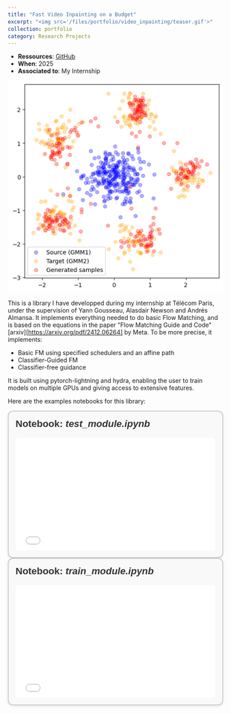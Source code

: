 ```yaml
---
title: "Fast Video Inpainting on a Budget"
excerpt: "<img src='/files/portfolio/video_inpainting/teaser.gif'>"
collection: portfolio
category: Research Projects
---
```


* __Ressources__: [GitHub](https://github.com/mathis-wauquiez/FlowMatchingLibrary)
* __When__: 2025
* __Associated to__: My Internship

<img src='/images/portfolio/flow_matching.png'>


This is a library I have developped during my internship at Télécom Paris, under the supervision of Yann Gousseau, Alasdair Newson and Andrés Almansa. It implements everything needed to do basic Flow Matching, and is based on the equations in the paper "Flow Matching Guide and Code" [arxiv][https://arxiv.org/pdf/2412.06264] by Meta. To be more precise, it implements:
- Basic FM using specified schedulers and an affine path
- Classifier-Guided FM
- Classifier-free guidance


It is built using pytorch-lightning and hydra, enabling the user to train models on multiple GPUs and giving access to extensive features.


Here are the examples notebooks for this library:

<div style="border: 2px solid #ccc; border-radius: 12px; padding: 1rem; font-family: sans-serif; background: #f9f9f9; box-shadow: 0 2px 6px rgba(0,0,0,0.1);">
  <h2 style="margin-top: 0; font-size: 1.4rem; color: #333;">Notebook: <em>test_module.ipynb</em></h2>

  <div style="position: relative; width: 100%; padding-top: 56.25%; overflow: hidden; border-radius: 8px; margin-top: 1rem;">
    <iframe
      src="/files/portfolio/flow_matching/test_module.html"
      style="position: absolute; top: 0; left: 0; width: 100%; height: 100%; border: none;"
      allowfullscreen
    ></iframe>
  </div>
</div>


<div style="border: 2px solid #ccc; border-radius: 12px; padding: 1rem; font-family: sans-serif; background: #f9f9f9; box-shadow: 0 2px 6px rgba(0,0,0,0.1);">
  <h2 style="margin-top: 0; font-size: 1.4rem; color: #333;">Notebook: <em>train_module.ipynb</em></h2>

  <div style="position: relative; width: 100%; padding-top: 56.25%; overflow: hidden; border-radius: 8px; margin-top: 1rem;">
    <iframe
      src="/files/portfolio/flow_matching/train_model.html"
      style="position: absolute; top: 0; left: 0; width: 100%; height: 100%; border: none;"
      allowfullscreen
    ></iframe>
  </div>
</div>
